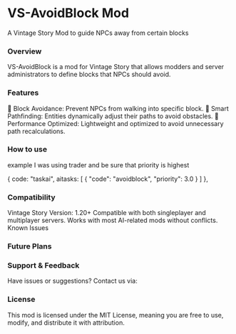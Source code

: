 
# VS-AvoidBlock Mod
<a name="my-custom-anchor-point"></a>
A Vintage Story Mod to guide NPCs away from certain blocks


### Overview
VS-AvoidBlock is a mod for Vintage Story that allows modders and server administrators to define blocks that NPCs should avoid.

### Features
🚧 Block Avoidance: Prevent NPCs from walking into specific block.
🧠 Smart Pathfinding: Entities dynamically adjust their paths to avoid obstacles.
🔄 Performance Optimized: Lightweight and optimized to avoid unnecessary path recalculations.

### How to use

example I was using trader and be sure that priority is highest

{
	code: "taskai",
	aitasks: [
		{
			"code": "avoidblock",
			"priority": 3.0
		}
	]
},

### Compatibility
Vintage Story Version: 1.20+
Compatible with both singleplayer and multiplayer servers.
Works with most AI-related mods without conflicts.
Known Issues

### Future Plans

### Support & Feedback
Have issues or suggestions? Contact us via:

### License
This mod is licensed under the MIT License, meaning you are free to use, modify, and distribute it with attribution.
